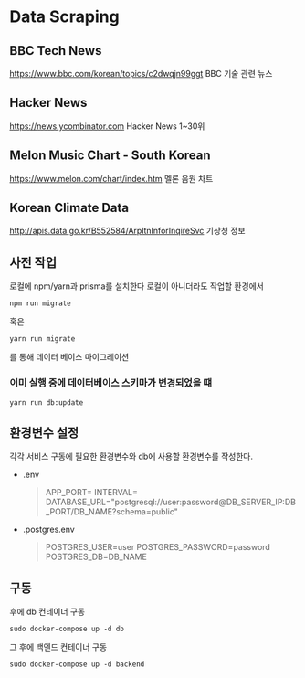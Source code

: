 # Data Scraping

## BBC Tech News
https://www.bbc.com/korean/topics/c2dwqjn99ggt
BBC 기술 관련 뉴스

## Hacker News
https://news.ycombinator.com
Hacker News 1~30위

## Melon Music Chart - South Korean
https://www.melon.com/chart/index.htm
멜론 음원 차트

## Korean Climate Data
http://apis.data.go.kr/B552584/ArpltnInforInqireSvc
기상청 정보

## 사전 작업

로컬에 npm/yarn과 prisma를 설치한다
로컬이 아니더라도 작업할 환경에서

```
npm run migrate
```

혹은

```
yarn run migrate
```

를 통해 데이터 베이스 마이그레이션

### 이미 실행 중에 데이터베이스 스키마가 변경되었을 떄

```
yarn run db:update
```

## 환경변수 설정

각각 서비스 구동에 필요한 환경변수와 db에 사용할 환경변수를 작성한다.

- .env

  > APP_PORT=
  > INTERVAL=
  > DATABASE_URL="postgresql://user:password@DB_SERVER_IP:DB_PORT/DB_NAME?schema=public"

- .postgres.env
  > POSTGRES_USER=user
  > POSTGRES_PASSWORD=password
  > POSTGRES_DB=DB_NAME

## 구동

후에 db 컨테이너 구동

```
sudo docker-compose up -d db
```

그 후에 백엔드 컨테이너 구동

```
sudo docker-compose up -d backend
```
